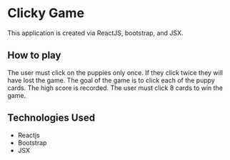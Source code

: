 # Clicky Game


This application is created via ReactJS, bootstrap, and JSX. 

## How to play

The user must click on the puppies only once. If they click twice they will have lost the game. The goal of the game is to click each of the puppy cards. The high score is recorded. The user must click 8 cards to win the game.


## Technologies Used
    
* Reactjs
* Bootstrap
* JSX
    
